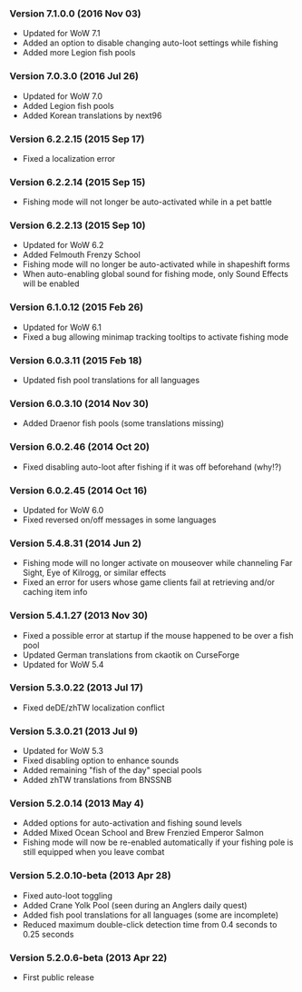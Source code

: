 ### Version 7.1.0.0 (2016 Nov 03)

* Updated for WoW 7.1
* Added an option to disable changing auto-loot settings while fishing
* Added more Legion fish pools 

### Version 7.0.3.0 (2016 Jul 26)

* Updated for WoW 7.0
* Added Legion fish pools
* Added Korean translations by next96

### Version 6.2.2.15 (2015 Sep 17)

* Fixed a localization error

### Version 6.2.2.14 (2015 Sep 15)

* Fishing mode will not longer be auto-activated while in a pet battle

### Version 6.2.2.13 (2015 Sep 10)

* Updated for WoW 6.2
* Added Felmouth Frenzy School
* Fishing mode will no longer be auto-activated while in shapeshift forms
* When auto-enabling global sound for fishing mode, only Sound Effects will be enabled

### Version 6.1.0.12 (2015 Feb 26)

* Updated for WoW 6.1
* Fixed a bug allowing minimap tracking tooltips to activate fishing mode

### Version 6.0.3.11 (2015 Feb 18)

* Updated fish pool translations for all languages

### Version 6.0.3.10 (2014 Nov 30)

* Added Draenor fish pools (some translations missing)

### Version 6.0.2.46 (2014 Oct 20)

* Fixed disabling auto-loot after fishing if it was off beforehand (why!?)

### Version 6.0.2.45 (2014 Oct 16)

* Updated for WoW 6.0
* Fixed reversed on/off messages in some languages

### Version 5.4.8.31 (2014 Jun 2)

* Fishing mode will no longer activate on mouseover while channeling Far Sight, Eye of Kilrogg, or similar effects
* Fixed an error for users whose game clients fail at retrieving and/or caching item info

### Version 5.4.1.27 (2013 Nov 30)

* Fixed a possible error at startup if the mouse happened to be over a fish pool
* Updated German translations from ckaotik on CurseForge
* Updated for WoW 5.4

### Version 5.3.0.22 (2013 Jul 17)

* Fixed deDE/zhTW localization conflict

### Version 5.3.0.21 (2013 Jul 9)

* Updated for WoW 5.3
* Fixed disabling option to enhance sounds
* Added remaining "fish of the day" special pools
* Added zhTW translations from BNSSNB

### Version 5.2.0.14 (2013 May 4)

* Added options for auto-activation and fishing sound levels
* Added Mixed Ocean School and Brew Frenzied Emperor Salmon
* Fishing mode will now be re-enabled automatically if your fishing pole is still equipped when you leave combat

### Version 5.2.0.10-beta (2013 Apr 28)

* Fixed auto-loot toggling
* Added Crane Yolk Pool (seen during an Anglers daily quest)
* Added fish pool translations for all languages (some are incomplete)
* Reduced maximum double-click detection time from 0.4 seconds to 0.25 seconds

### Version 5.2.0.6-beta (2013 Apr 22)

* First public release
